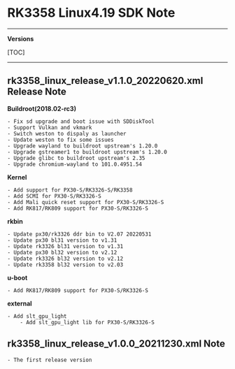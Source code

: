 # RK3358 Linux4.19 SDK Note

---

**Versions**

[TOC]

---
## rk3358_linux_release_v1.1.0_20220620.xml Release Note

**Buildroot(2018.02-rc3)**

```
- Fix sd upgrade and boot issue with SDDiskTool
- Support Vulkan and vkmark
- Switch weston to dispaly as launcher
- Update weston to fix some issues
- Upgrade wayland to buildroot upstream's 1.20.0
- Upgrade gstreamer1 to buildroot upstream's 1.20.0
- Upgrade glibc to buildroot upstream's 2.35
- Upgrade chromium-wayland to 101.0.4951.54
```

**Kernel**

```
- Add support for PX30-S/RK3326-S/RK3358
- Add SCMI for PX30-S/RK3326-S
- Add Mali quick reset support for PX30-S/RK3326-S
- Add RK817/RK809 support for PX30-S/RK3326-S
```

**rkbin**

```
- Update px30/rk3326 ddr bin to V2.07 20220531
- Update px30 bl31 version to v1.31
- Update rk3326 bl31 version to v1.31
- Update px30 bl32 version to v2.12
- Update rk3326 bl32 version to v2.12
- Update rk3358 bl32 version to v2.03
```

**u-boot**

```
- Add RK817/RK809 support for PX30-S/RK3326-S
```

**external**

```
- Add slt_gpu_light
	- Add slt_gpu_light lib for PX30-S/RK3326-S
```

## rk3358_linux_release_v1.0.0_20211230.xml Note

```
- The first release version
```
